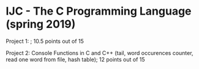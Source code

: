 # IJC - The C Programming Language (spring 2019)
Project 1: ; 10.5 points out of 15

Project 2: Console Functions in C and C++ (tail, word occurences counter, read one word from file, hash table); 12 points out of 15
